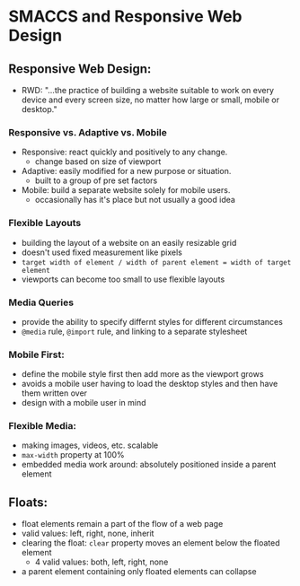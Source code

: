 # SMACCS and Responsive Web Design

## Responsive Web Design:
- RWD: "...the practice of building a website suitable to work on every device and every screen size, no matter how large or small, mobile or desktop."

### Responsive vs. Adaptive vs. Mobile
- Responsive: react quickly and positively to any change.
  - change based on size of viewport
- Adaptive: easily modified for a new purpose or situation.
  - built to a group of pre set factors
- Mobile: build a separate website solely for mobile users.
  - occasionally has it's place but not usually a good idea

### Flexible Layouts
- building the layout of a website on an easily resizable grid
- doesn't used fixed measurement like pixels
- `target width of element / width of parent element = width of target element`
- viewports can become too small to use flexible layouts
### Media Queries
- provide the ability to specify differnt styles for different circumstances
- `@media` rule, `@import` rule, and linking to a separate stylesheet

### Mobile First:
- define the mobile style first then add more as the viewport grows
- avoids a mobile user having to load the desktop styles and then have them written over
- design with a mobile user in mind

### Flexible Media:
- making images, videos, etc. scalable
- `max-width` property at 100%
- embedded media work around: absolutely positioned inside a parent element

## Floats:
- float elements remain a part of the flow of a web page
- valid values: left, right, none, inherit
- clearing the float: `clear` property moves an element below the floated element
  - 4 valid values: both, left, right, none
- a parent element containing only floated elements can collapse
